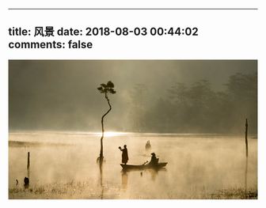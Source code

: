 
---
title: 风景
date: 2018-08-03 00:44:02
comments: false
---

<!-- <center>！相册描述【此行可删除】</center> -->
<!-- <center>自定义分隔符【此行可删除】</center> -->
<div class="gallery-page">
	<div class="img-list">
		<div class="img-column">
			<a href="img/outdoor-4433532_960_720.jpg" target="_Blank"><img class="nofancybox"  src="img/outdoor-4433532_960_720.jpg"></a>
			<!-- <a href="img/【！图片名2】.jpg" target="_Blank"><img src="img/s/【！缩略图文件名2】.jpg"></a> -->
		</div>
		<!-- <div class="img-column">
			<a href="img/sample.jpg" target="_Blank"><img src="img/s/sample.jpg"></a>
		</div>
		<div class="img-column">
			<a href="img/sample.jpg" target="_Blank"><img src="img/s/sample.jpg"></a>
	</div> -->
</div>
<!-- <center>自定义分割线【此行可删除】</center> -->